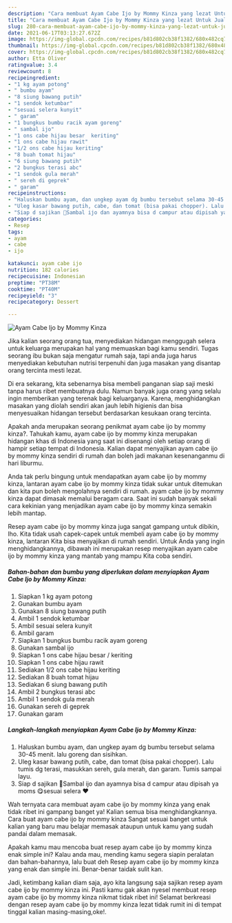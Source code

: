 ```yaml
---
description: "Cara membuat Ayam Cabe Ijo by Mommy Kinza yang lezat Untuk Jualan"
title: "Cara membuat Ayam Cabe Ijo by Mommy Kinza yang lezat Untuk Jualan"
slug: 280-cara-membuat-ayam-cabe-ijo-by-mommy-kinza-yang-lezat-untuk-jualan
date: 2021-06-17T03:13:27.672Z
image: https://img-global.cpcdn.com/recipes/b81d802cb38f1382/680x482cq70/ayam-cabe-ijo-by-mommy-kinza-foto-resep-utama.jpg
thumbnail: https://img-global.cpcdn.com/recipes/b81d802cb38f1382/680x482cq70/ayam-cabe-ijo-by-mommy-kinza-foto-resep-utama.jpg
cover: https://img-global.cpcdn.com/recipes/b81d802cb38f1382/680x482cq70/ayam-cabe-ijo-by-mommy-kinza-foto-resep-utama.jpg
author: Etta Oliver
ratingvalue: 3.4
reviewcount: 8
recipeingredient:
- "1 kg ayam potong"
- " bumbu ayam"
- "8 siung bawang putih"
- "1 sendok ketumbar"
- "sesuai selera kunyit"
- " garam"
- "1 bungkus bumbu racik ayam goreng"
- " sambal ijo"
- "1 ons cabe hijau besar  keriting"
- "1 ons cabe hijau rawit"
- "1/2 ons cabe hijau keriting"
- "8 buah tomat hijau"
- "6 siung bawang putih"
- "2 bungkus terasi abc"
- "1 sendok gula merah"
- " sereh di geprek"
- " garam"
recipeinstructions:
- "Haluskan bumbu ayam, dan ungkep ayam dg bumbu tersebut selama 30-45 menit. lalu goreng dan sisihkan."
- "Uleg kasar bawang putih, cabe, dan tomat (bisa pakai chopper). Lalu tumis dg terasi, masukkan sereh, gula merah, dan garam. Tumis sampai layu."
- "Siap d sajikan 🥰Sambal ijo dan ayamnya bisa d campur atau dipisah ya moms 😋sesuai selera ❤️"
categories:
- Resep
tags:
- ayam
- cabe
- ijo

katakunci: ayam cabe ijo 
nutrition: 182 calories
recipecuisine: Indonesian
preptime: "PT38M"
cooktime: "PT40M"
recipeyield: "3"
recipecategory: Dessert

---
```



![Ayam Cabe Ijo by Mommy Kinza](https://img-global.cpcdn.com/recipes/b81d802cb38f1382/680x482cq70/ayam-cabe-ijo-by-mommy-kinza-foto-resep-utama.jpg)

Jika kalian seorang orang tua, menyediakan hidangan menggugah selera untuk keluarga merupakan hal yang memuaskan bagi kamu sendiri. Tugas seorang ibu bukan saja mengatur rumah saja, tapi anda juga harus menyediakan kebutuhan nutrisi terpenuhi dan juga masakan yang disantap orang tercinta mesti lezat.

Di era  sekarang, kita sebenarnya bisa membeli panganan siap saji meski tanpa harus ribet membuatnya dulu. Namun banyak juga orang yang selalu ingin memberikan yang terenak bagi keluarganya. Karena, menghidangkan masakan yang diolah sendiri akan jauh lebih higienis dan bisa menyesuaikan hidangan tersebut berdasarkan kesukaan orang tercinta. 



Apakah anda merupakan seorang penikmat ayam cabe ijo by mommy kinza?. Tahukah kamu, ayam cabe ijo by mommy kinza merupakan hidangan khas di Indonesia yang saat ini disenangi oleh setiap orang di hampir setiap tempat di Indonesia. Kalian dapat menyajikan ayam cabe ijo by mommy kinza sendiri di rumah dan boleh jadi makanan kesenanganmu di hari liburmu.

Anda tak perlu bingung untuk mendapatkan ayam cabe ijo by mommy kinza, lantaran ayam cabe ijo by mommy kinza tidak sukar untuk ditemukan dan kita pun boleh mengolahnya sendiri di rumah. ayam cabe ijo by mommy kinza dapat dimasak memalui beragam cara. Saat ini sudah banyak sekali cara kekinian yang menjadikan ayam cabe ijo by mommy kinza semakin lebih mantap.

Resep ayam cabe ijo by mommy kinza juga sangat gampang untuk dibikin, lho. Kita tidak usah capek-capek untuk membeli ayam cabe ijo by mommy kinza, lantaran Kita bisa menyajikan di rumah sendiri. Untuk Anda yang ingin menghidangkannya, dibawah ini merupakan resep menyajikan ayam cabe ijo by mommy kinza yang mantab yang mampu Kita coba sendiri.

<!--inarticleads1-->

##### Bahan-bahan dan bumbu yang diperlukan dalam menyiapkan Ayam Cabe Ijo by Mommy Kinza:

1. Siapkan 1 kg ayam potong
1. Gunakan  bumbu ayam
1. Gunakan 8 siung bawang putih
1. Ambil 1 sendok ketumbar
1. Ambil sesuai selera kunyit
1. Ambil  garam
1. Siapkan 1 bungkus bumbu racik ayam goreng
1. Gunakan  sambal ijo
1. Siapkan 1 ons cabe hijau besar / keriting
1. Siapkan 1 ons cabe hijau rawit
1. Sediakan 1/2 ons cabe hijau keriting
1. Sediakan 8 buah tomat hijau
1. Sediakan 6 siung bawang putih
1. Ambil 2 bungkus terasi abc
1. Ambil 1 sendok gula merah
1. Gunakan  sereh di geprek
1. Gunakan  garam




<!--inarticleads2-->

##### Langkah-langkah menyiapkan Ayam Cabe Ijo by Mommy Kinza:

1. Haluskan bumbu ayam, dan ungkep ayam dg bumbu tersebut selama 30-45 menit. lalu goreng dan sisihkan.
1. Uleg kasar bawang putih, cabe, dan tomat (bisa pakai chopper). Lalu tumis dg terasi, masukkan sereh, gula merah, dan garam. Tumis sampai layu.
1. Siap d sajikan 🥰Sambal ijo dan ayamnya bisa d campur atau dipisah ya moms 😋sesuai selera ❤️




Wah ternyata cara membuat ayam cabe ijo by mommy kinza yang enak tidak ribet ini gampang banget ya! Kalian semua bisa menghidangkannya. Cara buat ayam cabe ijo by mommy kinza Sangat sesuai banget untuk kalian yang baru mau belajar memasak ataupun untuk kamu yang sudah pandai dalam memasak.

Apakah kamu mau mencoba buat resep ayam cabe ijo by mommy kinza enak simple ini? Kalau anda mau, mending kamu segera siapin peralatan dan bahan-bahannya, lalu buat deh Resep ayam cabe ijo by mommy kinza yang enak dan simple ini. Benar-benar taidak sulit kan. 

Jadi, ketimbang kalian diam saja, ayo kita langsung saja sajikan resep ayam cabe ijo by mommy kinza ini. Pasti kamu gak akan nyesel membuat resep ayam cabe ijo by mommy kinza nikmat tidak ribet ini! Selamat berkreasi dengan resep ayam cabe ijo by mommy kinza lezat tidak rumit ini di tempat tinggal kalian masing-masing,oke!.

